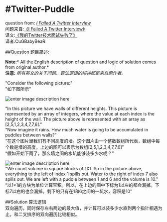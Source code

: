 #Twitter-Puddle
===================
question from: *[I Failed A Twitter Interview][1]*  
问题来自:[《I Failed A Twitter Interview》][2]  
译文:[《我的Twitter技术面试失败了》][3]  
译者:CuGBabyBeaR

##Question 题目简述:  

**Note:*** All the English description of question and logic of solution comes from original author.*   
**注意:** *所有英文的关于问题、算法逻辑的描述都是来自原作者。*

"Consider the following picture:"  
"如下图所示"

![enter image description here][4]

"In this picture we have walls of different heights. This picture is represented by an array of integers, where the value at each index is the height of the wall. The picture above is represented with an array as [2,5,1,2,3,4,7,7,6]."  
"Now imagine it rains. How much water is going to be accumulated in puddles between walls?"  
“在这个图片里我们有不同高度的墙。这个图片由一个整数数组所代表，数组中每个数是墙的高度。上边的图可以表示为数组[2,5,1,2,3,4,7,7,6]”  
“假如开始下雨了，那么墙之间的水坑能够装多少水呢？”  

![enter image description here][5]  
"We count volume in square blocks of 1X1. So in the picture above, everything to the left of index 1 spills out. Water to the right of index 7 also spills out. We are left with a puddle between 1 and 6 and the volume is 10."  
“以1×1的方块为单位计算容积。所以，在上边的图中下标为1以左的都会漏掉。下标7以右的也会漏掉。剩下的只有在1和6之间的一坑水，容积是10”

##Solution  算法逻辑  
双向遍历，同时保存左右两边的最大值，并计算可以装多少水直到两个指针相遇为止。和二叉排序的双向遍历比较相似。


  [1]: http://qandwhat.apps.runkite.com/i-failed-a-twitter-interview/
  [2]: http://qandwhat.apps.runkite.com/i-failed-a-twitter-interview/
  [3]: http://blog.jobbole.com/50705/
  [4]: http://ww1.sinaimg.cn/mw690/7cc829d3gw1ea56snnnkzj205m03z744.jpg
  [5]: http://ww3.sinaimg.cn/mw690/7cc829d3gw1ea56pjntkoj205m03zaa2.jpg
